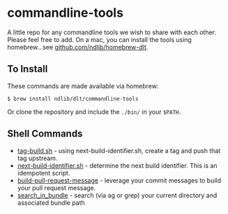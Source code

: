 # commandline-tools

A little repo for any commandline tools we wish to share with each other.
Please feel free to add.
On a mac, you can install the tools using homebrew...see [github.com/ndlib/homebrew-dlt](https://github.com/ndlib/homebrew-dlt).

## To Install

These commands are made available via homebrew:

```console
$ brew install ndlib/dlt/commandline-tools
```

Or clone the repository and include the `./bin/` in your `$PATH`.

## Shell Commands

* [tag-build.sh](./bin/tag-build.sh) - using next-build-identifier.sh, create a tag and push that tag upstream.
* [next-build-identifier.sh](./bin/next-build-identifier.sh) - determine the next build identifier. This is an idempotent script.
* [build-pull-request-message](./bin/build-pull-request-message) - leverage your commit messages to build your pull request message.
* [search_in_bundle](./bin/search_in_bundle) - search (via ag or grep) your current directory and associated bundle path
